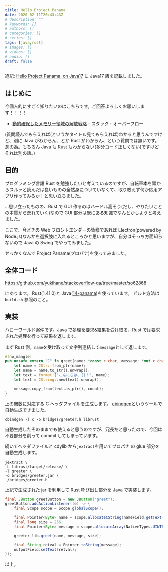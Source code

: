 ```yaml
---
title: Hello Project Panama
date: 2020-02-11T20:43:43Z
# description: ""
# keywords: []
# authors: []
# categories: []
# series: []
tags: [java,rust]
# images: []
# videos: []
# audio: []
draft: false
---
```


追記: [Hello Project Panama, on Java17](/blog/202110/08/hello-project-panama-on-java17) に Java17 版を記載しました。

## はじめに

今個人的にすごく知りたいのはこちらです。ご回答よろしくお願いします！！！！

- [動的確保したメモリー領域の解放戦略](https://ja.stackoverflow.com/q/62868/2808) - スタック・オーバーフロー

(質問読んでもらえれば(というかタイトル見てもらえれば)わかると思うんですけど、別に Java がわからん、とか Rust がわからん、という質問では無いです。念の為。もちろん Java も Rust もわからない(多分コード正しくない)ですけどそれは別の話。)

## 目的

プログラミング言語 Rust を勉強したいと考えているのですが、自転車本を頭からスルッと読んだは良いものの全然身についていなくて、取り敢えず何か応用アプリ作ってみるか！と思い立ちました。

…思い立ったものの、Rust で GUI 作るのはハードル高そう(だし、やりたいことの本質から逸れていく)なので GUI 部分は既にある知識でなんとかしようと考えました。

ここで、今どきの Web フロントエンダーの皆様であれば Electron(powered by Node.js)なんかを選択肢に入れるところかと思いますが、自分はそっち方面知らないので Java の Swing でやってみました。

せっかくなんで Project Panama(プロパナ)を使ってみました。

## 全体コード

https://github.com/yukihane/stackoverflow-qa/tree/master/so62868

にあります。
Rust(1.41.0)と Java([14-panama](https://jdk.java.net/panama/))を使っています。
ビルド方法は `build.sh` 参照のこと。

## 実装

ハローワールド案件です。Java で処理を要求&結果を受け取る、Rust では要求された処理を行って結果を返します。

まず Rust 側。`name`を受け取って文字列連結して`message`として返します。

```rust
#[no_mangle]
pub unsafe extern "C" fn greet(name: *const c_char, message: *mut c_char, count: size_t) {
    let name = CStr::from_ptr(name);
    let name = name.to_str().unwrap();
    let text = format!("こんにちは、{}！", name);
    let text = CString::new(text).unwrap();

    message.copy_from(text.as_ptr(), count);
}
```

上の関数に対応する C ヘッダファイルを生成します。
[cbindgen](https://github.com/eqrion/cbindgen)というツールで自動生成できました。

    cbindgen -l c -o bridges/greeter.h librust

自動生成したそのままでも使えると思うのですが、冗長だと思ったので、今回は不要部分を削って commit してしまっています。

続いてヘッダファイルと cdylib から`jextract`を用いてプロパナ の glue 部分を自動生成します。

```shell
jextract \
-L librust/target/release/ \
-l greeter \
-o bridges/greeter.jar \
./bridges/greeter.h
```

上記で生成された jar を利用して Rust 呼び出し部分を Java で実装します。

```java
final JButton greetButton = new JButton("greet");
greetButton.addActionListener((e) -> {
    final Scope scope = Scope.globalScope();

    final Pointer<Byte> name = scope.allocateCString(nameField.getText());
    final long size = 256;
    final Pointer<Byte> message = scope.allocateArray(NativeTypes.UINT8, size).elementPointer();

    greeter_lib.greet(name, message, size);

    final String retval = Pointer.toString(message);
    outputField.setText(retval);
});
```

以上。
